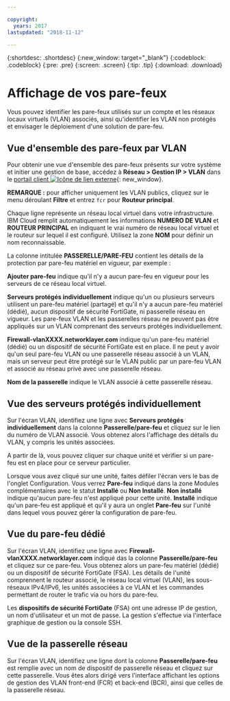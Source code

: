 ```yaml
---

copyright:
  years: 2017
lastupdated: "2018-11-12"

---
```


{:shortdesc: .shortdesc}
{:new_window: target="_blank"}
{:codeblock: .codeblock}
{:pre: .pre}
{:screen: .screen}
{:tip: .tip}
{:download: .download}

# Affichage de vos pare-feux 

Vous pouvez identifier les pare-feux utilisés sur un compte et les réseaux locaux virtuels (VLAN) associés, ainsi qu'identifier les VLAN non protégés et envisager le déploiement d'une solution de pare-feu.

## Vue d'ensemble des pare-feux par VLAN

Pour obtenir une vue d'ensemble des pare-feux présents sur votre système et initier une gestion de base, accédez à **Réseau > Gestion IP > VLAN** dans le [portail client ![Icône de lien externe](../../icons/launch-glyph.svg "Icône de lien externe")](https://control.softlayer.com/){: new_window}.

**REMARQUE :** pour afficher uniquement les VLAN publics, cliquez sur le menu déroulant **Filtre** et entrez ``fcr`` pour **Routeur principal**. 

Chaque ligne représente un réseau local virtuel dans votre infrastructure.  IBM Cloud remplit automatiquement les informations **NUMERO DE VLAN** et **ROUTEUR PRINCIPAL** en indiquant le vrai numéro de réseau local virtuel et le routeur sur lequel il est configuré. Utilisez la zone **NOM** pour définir un nom reconnaissable. 

La colonne intitulée **PASSERELLE/PARE-FEU** contient les détails de la protection par pare-feu matériel en vigueur, par exemple :

**Ajouter pare-feu** indique qu'il n'y a aucun pare-feu en vigueur pour les serveurs de ce réseau local virtuel.

**Serveurs protégés individuellement** indique qu'un ou plusieurs serveurs utilisent un pare-feu matériel (partagé) et qu'il n'y a aucun pare-feu matériel (dédié), aucun dispositif de sécurité FortiGate, ni passerelle réseau en vigueur. Les pare-feux VLAN et les passerelles réseau ne peuvent pas être appliqués sur un VLAN comprenant des serveurs protégés individuellement.

**Firewall-vlanXXXX.networklayer.com** indique qu'un pare-feu matériel (dédié) ou un dispositif de sécurité FortiGate est en place. Il ne peut y avoir qu'un seul pare-feu VLAN ou une passerelle réseau associé à un VLAN, mais un serveur peut être protégé sur le VLAN public par un pare-feu VLAN et associé au réseau privé avec une passerelle réseau.

**Nom de la passerelle** indique le VLAN associé à cette passerelle réseau.

## Vue des serveurs protégés individuellement

Sur l'écran VLAN, identifiez une ligne avec **Serveurs protégés individuellement** dans la colonne **Passerelle/pare-feu** et cliquez sur le lien du numéro de VLAN associé. Vous obtenez alors l'affichage des détails du VLAN, y compris les unités associées.

A partir de là, vous pouvez cliquer sur chaque unité et vérifier si un pare-feu est en place pour ce serveur particulier.

Lorsque vous avez cliqué sur une unité, faites défiler l'écran vers le bas de l'onglet Configuration. Vous verrez **Pare-feu** indiqué dans la zone Modules complémentaires avec le statut **Installé** ou **Non Installé**. **Non installé** indique qu'aucun pare-feu n'est appliqué pour cette unité. **Installé** indique qu'un pare-feu est appliqué et qu'il y aura un onglet **Pare-feu** sur l'unité dans lequel vous pouvez gérer la configuration de pare-feu.

## Vue du pare-feu dédié

Sur l'écran VLAN, identifiez une ligne avec **Firewall-vlanXXXX.networklayer.com** indiqué das la colonne **Passerelle/pare-feu** et cliquez sur ce pare-feu. Vous obtenez alors un pare-feu matériel (dédié) ou un dispositif de sécurité FortiGate (FSA). Les détails de l'unité comprennent le routeur associé, le réseau local virtuel (VLAN), les sous-réseaux IPv4/IPv6, les unités associées à ce VLAN et les commandes permettant de router le trafic via ou hors du pare-feu.

Les **dispositifs de sécurité FortiGate** (FSA) ont une adresse IP de gestion, un nom d'utilisateur et un mot de passe.  La gestion s'effectue via l'interface graphique de gestion ou la console SSH.

## Vue de la passerelle réseau

Sur l'écran VLAN, identifiez une ligne dont la colonne **Passerelle/pare-feu** est remplie avec un nom de dispositif de passerelle réseau et cliquez sur cette passerelle. Vous êtes alors dirigé vers l'interface affichant les options de gestion des VLAN front-end (FCR) et back-end (BCR), ainsi que celles de la passerelle réseau.
